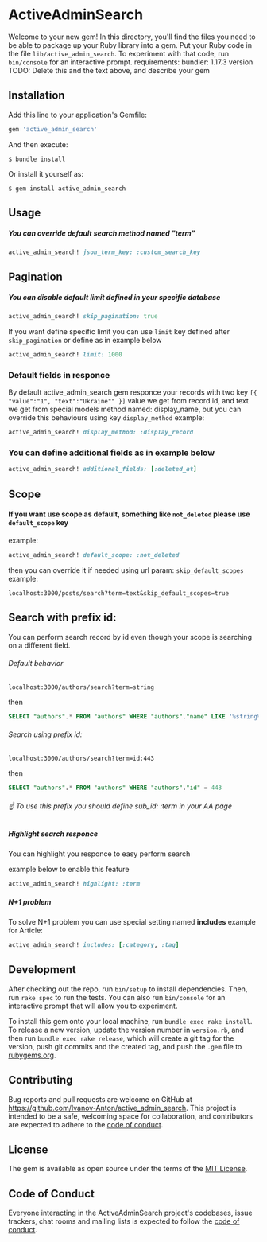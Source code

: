 # ActiveAdminSearch

Welcome to your new gem! In this directory, you'll find the files you need to be able to package up your Ruby library into a gem. Put your Ruby code in the file `lib/active_admin_search`. To experiment with that code, run `bin/console` for an interactive prompt.
requirements:
bundler: 1.17.3 version
TODO: Delete this and the text above, and describe your gem

## Installation

Add this line to your application's Gemfile:

```ruby
gem 'active_admin_search'
```

And then execute:

    $ bundle install

Or install it yourself as:

    $ gem install active_admin_search

## Usage

##### You can override default search method named "term"

```ruby
active_admin_search! json_term_key: :custom_search_key
```

## Pagination
##### You can disable default limit defined in your specific database
```ruby
active_admin_search! skip_pagination: true
```

If you want define specific limit you can use ``limit`` key defined after ```skip_pagination```
or define as in example below
```ruby
active_admin_search! limit: 1000
```

### Default fields in responce

By default active_admin_search gem responce your records with two key ``[{ "value":"1", "text":"Ukraine"" }]``
value we get from record id, and text we get from special models method named: display_name,
but you can override this behaviours using key `display_method`
example:
```ruby
active_admin_search! display_method: :display_record
```  
### You can define additional fields as in example below
```ruby
active_admin_search! additional_fields: [:deleted_at]
```

## Scope
#### If you want use scope as default, something like `not_deleted` please use `default_scope` key
example:
```ruby
active_admin_search! default_scope: :not_deleted
```

then you can override it if needed using url param: `skip_default_scopes`
example:
```
localhost:3000/posts/search?term=text&skip_default_scopes=true
```

## Search with prefix id:

You can perform search record by id even though your
scope is searching on a different field.

###### Default behavior
```
localhost:3000/authors/search?term=string
```
then
```sql
SELECT "authors".* FROM "authors" WHERE "authors"."name" LIKE '%string%'
```
###### Search using prefix id:
```
localhost:3000/authors/search?term=id:443
```
then
```sql
SELECT "authors".* FROM "authors" WHERE "authors"."id" = 443
```
###### ☝️ To use this prefix you should define sub_id: :term in your AA page

##### Highlight search responce
You can highlight you responce to easy perform search

example below to enable this feature
```ruby
active_admin_search! highlight: :term
```

##### N+1 problem

To solve N+1 problem you can use special setting named **includes**
example for Article:
```ruby
active_admin_search! includes: [:category, :tag]
```

## Development

After checking out the repo, run `bin/setup` to install dependencies. Then, run `rake spec` to run the tests. You can also run `bin/console` for an interactive prompt that will allow you to experiment.

To install this gem onto your local machine, run `bundle exec rake install`. To release a new version, update the version number in `version.rb`, and then run `bundle exec rake release`, which will create a git tag for the version, push git commits and the created tag, and push the `.gem` file to [rubygems.org](https://rubygems.org).

## Contributing

Bug reports and pull requests are welcome on GitHub at https://github.com/Ivanov-Anton/active_admin_search. This project is intended to be a safe, welcoming space for collaboration, and contributors are expected to adhere to the [code of conduct](https://github.com/[USERNAME]/active_admin_search/blob/master/CODE_OF_CONDUCT.md).


## License

The gem is available as open source under the terms of the [MIT License](https://opensource.org/licenses/MIT).

## Code of Conduct

Everyone interacting in the ActiveAdminSearch project's codebases, issue trackers, chat rooms and mailing lists is expected to follow the [code of conduct](https://github.com/[USERNAME]/active_admin_search/blob/master/CODE_OF_CONDUCT.md).
